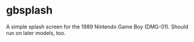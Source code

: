 # gbsplash

A simple splash screen for the 1989 Nintendo Game Boy (DMG-01). Should run on later models, too.
